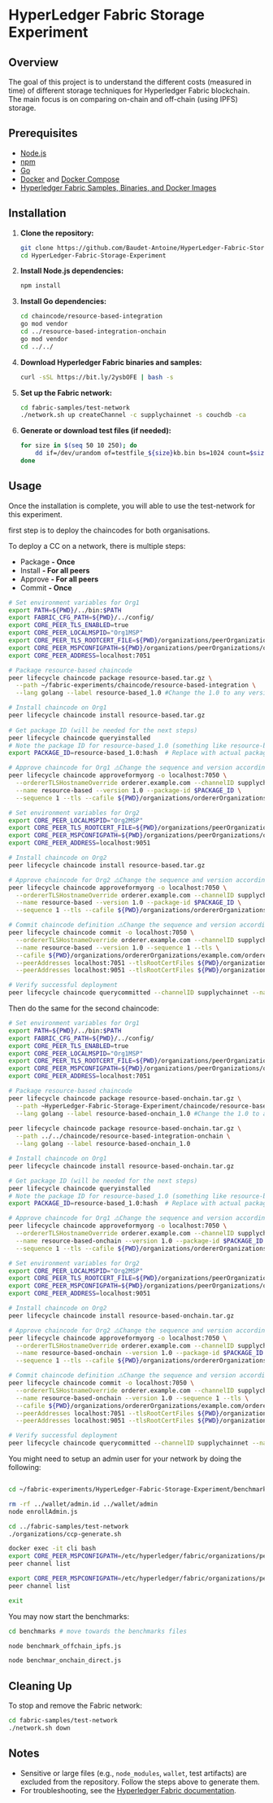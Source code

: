 # HyperLedger Fabric Storage Experiment

## Overview

The goal of this project is to understand the different costs (measured in time) of different storage techniques for Hyperledger Fabric blockchain. The main focus is on comparing on-chain and off-chain (using IPFS) storage.

## Prerequisites

- [Node.js](https://nodejs.org/)
- [npm](https://www.npmjs.com/)
- [Go](https://golang.org/) 
- [Docker](https://www.docker.com/) and [Docker Compose](https://docs.docker.com/compose/)
- [Hyperledger Fabric Samples, Binaries, and Docker Images](https://hyperledger-fabric.readthedocs.io/)

## Installation

1. **Clone the repository:**
    ```sh
    git clone https://github.com/Baudet-Antoine/HyperLedger-Fabric-Storage-Experiment.git
    cd HyperLedger-Fabric-Storage-Experiment
    ```

2. **Install Node.js dependencies:**
    ```sh
    npm install
    ```

3. **Install Go dependencies:**
    ```sh
    cd chaincode/resource-based-integration
    go mod vendor
    cd ../resource-based-integration-onchain
    go mod vendor
    cd ../../
    ```

4. **Download Hyperledger Fabric binaries and samples:**
    ```sh
    curl -sSL https://bit.ly/2ysbOFE | bash -s
    ```

5. **Set up the Fabric network:**
    ```sh
    cd fabric-samples/test-network
    ./network.sh up createChannel -c supplychainnet -s couchdb -ca
    ```

6. **Generate or download test files (if needed):**
    ```sh
    for size in $(seq 50 10 250); do
        dd if=/dev/urandom of=testfile_${size}kb.bin bs=1024 count=$size
    done
    ```

## Usage

Once the installation is complete, you will able to use the test-network for this experiment.

first step is to deploy the chaincodes for both organisations.

To deploy a CC on a network, there is multiple steps:

- Package **- Once**
- Install **- For all peers**
- Approve **- For all peers**
- Commit **- Once**

```sh
# Set environment variables for Org1
export PATH=${PWD}/../bin:$PATH
export FABRIC_CFG_PATH=${PWD}/../config/
export CORE_PEER_TLS_ENABLED=true
export CORE_PEER_LOCALMSPID="Org1MSP"
export CORE_PEER_TLS_ROOTCERT_FILE=${PWD}/organizations/peerOrganizations/org1.example.com/peers/peer0.org1.example.com/tls/ca.crt
export CORE_PEER_MSPCONFIGPATH=${PWD}/organizations/peerOrganizations/org1.example.com/users/Admin@org1.example.com/msp
export CORE_PEER_ADDRESS=localhost:7051

# Package resource-based chaincode
peer lifecycle chaincode package resource-based.tar.gz \
  --path ~/fabric-experiments/chaincode/resource-based-integration \
  --lang golang --label resource-based_1.0 #Change the 1.0 to any version

# Install chaincode on Org1
peer lifecycle chaincode install resource-based.tar.gz
	
# Get package ID (will be needed for the next steps)
peer lifecycle chaincode queryinstalled
# Note the package ID for resource-based_1.0 (something like resource-based_1.0:hash)
export PACKAGE_ID=resource-based_1.0:hash  # Replace with actual package ID

# Approve chaincode for Org1 ⚠️Change the sequence and version accordingly⚠️
peer lifecycle chaincode approveformyorg -o localhost:7050 \
  --ordererTLSHostnameOverride orderer.example.com --channelID supplychainnet \
  --name resource-based --version 1.0 --package-id $PACKAGE_ID \
  --sequence 1 --tls --cafile ${PWD}/organizations/ordererOrganizations/example.com/orderers/orderer.example.com/msp/tlscacerts/tlsca.example.com-cert.pem

# Set environment variables for Org2
export CORE_PEER_LOCALMSPID="Org2MSP"
export CORE_PEER_TLS_ROOTCERT_FILE=${PWD}/organizations/peerOrganizations/org2.example.com/peers/peer0.org2.example.com/tls/ca.crt
export CORE_PEER_MSPCONFIGPATH=${PWD}/organizations/peerOrganizations/org2.example.com/users/Admin@org2.example.com/msp
export CORE_PEER_ADDRESS=localhost:9051

# Install chaincode on Org2
peer lifecycle chaincode install resource-based.tar.gz

# Approve chaincode for Org2 ⚠️Change the sequence and version accordingly⚠️
peer lifecycle chaincode approveformyorg -o localhost:7050 \
  --ordererTLSHostnameOverride orderer.example.com --channelID supplychainnet \
  --name resource-based --version 1.0 --package-id $PACKAGE_ID \
  --sequence 1 --tls --cafile ${PWD}/organizations/ordererOrganizations/example.com/orderers/orderer.example.com/msp/tlscacerts/tlsca.example.com-cert.pem

# Commit chaincode definition ⚠️Change the sequence and version accordingly⚠️
peer lifecycle chaincode commit -o localhost:7050 \
  --ordererTLSHostnameOverride orderer.example.com --channelID supplychainnet \
  --name resource-based --version 1.0 --sequence 1 --tls \
  --cafile ${PWD}/organizations/ordererOrganizations/example.com/orderers/orderer.example.com/msp/tlscacerts/tlsca.example.com-cert.pem \
  --peerAddresses localhost:7051 --tlsRootCertFiles ${PWD}/organizations/peerOrganizations/org1.example.com/peers/peer0.org1.example.com/tls/ca.crt \
  --peerAddresses localhost:9051 --tlsRootCertFiles ${PWD}/organizations/peerOrganizations/org2.example.com/peers/peer0.org2.example.com/tls/ca.crt

# Verify successful deployment
peer lifecycle chaincode querycommitted --channelID supplychainnet --name resource-based --cafile ${PWD}/organizations/ordererOrganizations/example.com/orderers/orderer.example.com/msp/tlscacerts/tlsca.example.com-cert.pem
```

Then do the same for the second chaincode:

```sh
# Set environment variables for Org1
export PATH=${PWD}/../bin:$PATH
export FABRIC_CFG_PATH=${PWD}/../config/
export CORE_PEER_TLS_ENABLED=true
export CORE_PEER_LOCALMSPID="Org1MSP"
export CORE_PEER_TLS_ROOTCERT_FILE=${PWD}/organizations/peerOrganizations/org1.example.com/peers/peer0.org1.example.com/tls/ca.crt
export CORE_PEER_MSPCONFIGPATH=${PWD}/organizations/peerOrganizations/org1.example.com/users/Admin@org1.example.com/msp
export CORE_PEER_ADDRESS=localhost:7051

# Package resource-based chaincode
peer lifecycle chaincode package resource-based-onchain.tar.gz \
  --path ~HyperLedger-Fabric-Storage-Experiment/chaincode/resource-based-integration-onchain \
  --lang golang --label resource-based-onchain_1.0 #Change the 1.0 to any version
 
peer lifecycle chaincode package resource-based-onchain.tar.gz \
  --path ../../chaincode/resource-based-integration-onchain \
  --lang golang --label resource-based-onchain_1.0

# Install chaincode on Org1
peer lifecycle chaincode install resource-based-onchain.tar.gz

# Get package ID (will be needed for the next steps)
peer lifecycle chaincode queryinstalled
# Note the package ID for resource-based_1.0 (something like resource-based_1.0:hash)
export PACKAGE_ID=resource-based_1.0:hash  # Replace with actual package ID

# Approve chaincode for Org1 ⚠️Change the sequence and version accordingly⚠️
peer lifecycle chaincode approveformyorg -o localhost:7050 \
  --ordererTLSHostnameOverride orderer.example.com --channelID supplychainnet \
  --name resource-based-onchain --version 1.0 --package-id $PACKAGE_ID \
  --sequence 1 --tls --cafile ${PWD}/organizations/ordererOrganizations/example.com/orderers/orderer.example.com/msp/tlscacerts/tlsca.example.com-cert.pem

# Set environment variables for Org2
export CORE_PEER_LOCALMSPID="Org2MSP"
export CORE_PEER_TLS_ROOTCERT_FILE=${PWD}/organizations/peerOrganizations/org2.example.com/peers/peer0.org2.example.com/tls/ca.crt
export CORE_PEER_MSPCONFIGPATH=${PWD}/organizations/peerOrganizations/org2.example.com/users/Admin@org2.example.com/msp
export CORE_PEER_ADDRESS=localhost:9051

# Install chaincode on Org2
peer lifecycle chaincode install resource-based-onchain.tar.gz

# Approve chaincode for Org2 ⚠️Change the sequence and version accordingly⚠️
peer lifecycle chaincode approveformyorg -o localhost:7050 \
  --ordererTLSHostnameOverride orderer.example.com --channelID supplychainnet \
  --name resource-based-onchain --version 1.0 --package-id $PACKAGE_ID \
  --sequence 1 --tls --cafile ${PWD}/organizations/ordererOrganizations/example.com/orderers/orderer.example.com/msp/tlscacerts/tlsca.example.com-cert.pem

# Commit chaincode definition ⚠️Change the sequence and version accordingly⚠️
peer lifecycle chaincode commit -o localhost:7050 \
  --ordererTLSHostnameOverride orderer.example.com --channelID supplychainnet \
  --name resource-based-onchain --version 1.0 --sequence 1 --tls \
  --cafile ${PWD}/organizations/ordererOrganizations/example.com/orderers/orderer.example.com/msp/tlscacerts/tlsca.example.com-cert.pem \
  --peerAddresses localhost:7051 --tlsRootCertFiles ${PWD}/organizations/peerOrganizations/org1.example.com/peers/peer0.org1.example.com/tls/ca.crt \
  --peerAddresses localhost:9051 --tlsRootCertFiles ${PWD}/organizations/peerOrganizations/org2.example.com/peers/peer0.org2.example.com/tls/ca.crt

# Verify successful deployment
peer lifecycle chaincode querycommitted --channelID supplychainnet --name resource-based-onchain --cafile ${PWD}/organizations/ordererOrganizations/example.com/orderers/orderer.example.com/msp/tlscacerts/tlsca.example.com-cert.pem
```
You might need to setup an admin user for your network by doing the following:

```sh

cd ~/fabric-experiments/HyperLedger-Fabric-Storage-Experiment/benchmarks

rm -rf ../wallet/admin.id ../wallet/admin
node enrollAdmin.js

cd ../fabric-samples/test-network
./organizations/ccp-generate.sh

docker exec -it cli bash
export CORE_PEER_MSPCONFIGPATH=/etc/hyperledger/fabric/organizations/peerOrganizations/org1.example.com/users/Admin@org1.example.com/msp
peer channel list

export CORE_PEER_MSPCONFIGPATH=/etc/hyperledger/fabric/organizations/peerOrganizations/org1.example.com/users/Admin@org1.example.com/msp
peer channel list

exit
```

You may now start the benchmarks:

```sh
cd benchmarks # move towards the benchmarks files

node benchmark_offchain_ipfs.js

node benchmar_onchain_direct.js
```

## Cleaning Up

To stop and remove the Fabric network:
```sh
cd fabric-samples/test-network
./network.sh down
```

## Notes

- Sensitive or large files (e.g., `node_modules`, `wallet`, test artifacts) are excluded from the repository. Follow the steps above to generate them.
- For troubleshooting, see the [Hyperledger Fabric documentation](https://hyperledger-fabric.readthedocs.io/).
